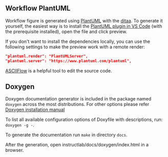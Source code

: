 ## Workflow PlantUML

Workflow figure is generated using [PlantUML](https://plantuml.com/ditaa) with
the [ditaa](https://ditaa.sourceforge.net).
To generate it yourself, the easiest way is to install the
[PlantUML plugin in VS Code](https://marketplace.visualstudio.com/items?itemName=jebbs.plantuml)
(with the prerequisite installed), open the file and click preview.

If you don't want to install the dependencies locally, you can use the following
settings to make the preview work with a remote render:

```json
"plantuml.render": "PlantUMLServer",
"plantuml.server": "https://www.plantuml.com/plantuml",
```

[ASCIIFlow](https://asciiflow.com/#/) is a helpful tool to edit the source code.

## Doxygen

Doxygen documentation generator is included in the package named `doxygen` across the most distributions.
For other options please refer [Doxygen installation manual](https://www.doxygen.nl/manual/install.html)

To list all available configuration options of Doxyfile with descriptions, run: `doxygen -g -`.

To generate the documentation run `make` in directory `docs`.

After the generation, open instructlab/docs/doxygen/index.html in a browser.
